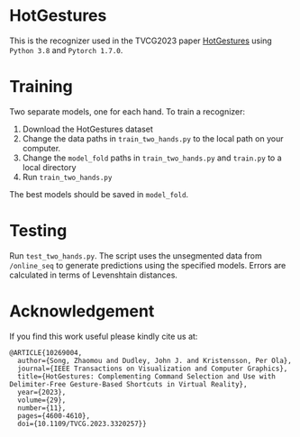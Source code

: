 # HotGestures

This is the recognizer used in the TVCG2023 paper [HotGestures](https://ieeexplore.ieee.org/document/10269004) using `Python 3.8` and `Pytorch 1.7.0`.

# Training
Two separate models, one for each hand. To train a recognizer:
1. Download the HotGestures dataset
2. Change the data paths in `train_two_hands.py` to the local path on your computer.
3. Change the `model_fold` paths in `train_two_hands.py` and `train.py` to a local directory
4. Run `train_two_hands.py`

The best models should be saved in `model_fold`. 

# Testing
Run `test_two_hands.py`. The script uses the unsegmented data from `/online_seq` to generate predictions using the specified models. Errors are calculated in terms of Levenshtain distances. 

# Acknowledgement
If you find this work useful please kindly cite us at:
```
@ARTICLE{10269004,
  author={Song, Zhaomou and Dudley, John J. and Kristensson, Per Ola},
  journal={IEEE Transactions on Visualization and Computer Graphics}, 
  title={HotGestures: Complementing Command Selection and Use with Delimiter-Free Gesture-Based Shortcuts in Virtual Reality}, 
  year={2023},
  volume={29},
  number={11},
  pages={4600-4610},
  doi={10.1109/TVCG.2023.3320257}}
```
